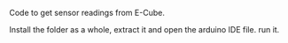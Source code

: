 Code to get sensor readings from E-Cube.

Install the folder as a whole, extract it and open the arduino IDE file. run it.
